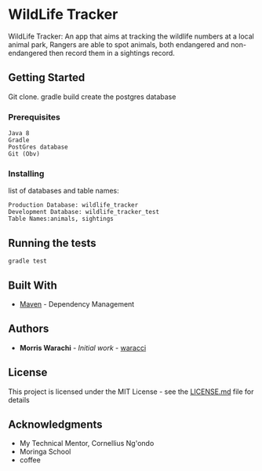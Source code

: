 # WildLife Tracker

WildLife Tracker: An app that aims at tracking the wildlife numbers at a local animal park, Rangers are able to spot animals, both endangered and non-endangered then record them in a sightings record.

## Getting Started

Git clone.
gradle build
create the postgres database

### Prerequisites

```
Java 8
Gradle
PostGres database
Git (Obv)
```

### Installing
list of databases and table names:
```
Production Database: wildlife_tracker
Development Database: wildlife_tracker_test
Table Names:animals, sightings
```

## Running the tests

`gradle test`

## Built With

* [Maven](https://maven.apache.org/) - Dependency Management

## Authors

* **Morris Warachi** - *Initial work* - [waracci](https://github.com/waracci)

## License

This project is licensed under the MIT License - see the [LICENSE.md](LICENSE.md) file for details

## Acknowledgments

* My Technical Mentor, Cornellius Ng'ondo
* Moringa School
* coffee
